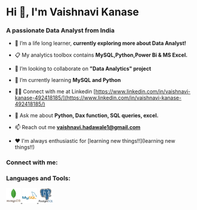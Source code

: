 <h1 align="left">Hi 👋, I'm Vaishnavi Kanase</h1>
<h3 align="left">A passionate Data Analyst from India</h3>

- 🔭 I’m a life long learner, **currently exploring more about Data Analyst!**

- 📋 My analytics toolbox contains **MySQL,Python,Power Bi & MS Excel.**

- 👯 I’m looking to collaborate on **"Data Analytics" project**

- 🌱 I’m currently learning **MySQL and Python**

- 👨‍💻 Connect with me at Linkedin [https://www.linkedin.com/in/vaishnavi-kanase-492418185/](https://www.linkedin.com/in/vaishnavi-kanase-492418185/)

- 💬 Ask me about **Python, Dax function, SQL queries, excel.**

- 📫 Reach out me **vaishnavi.hadawale1@gmail.com**

- ❤️ I'm always enthusiastic for [learning new things!!](learning new things!!)

<h3 align="left">Connect with me:</h3>
<p align="left">
</p>

<h3 align="left">Languages and Tools:</h3>
<p align="left"> <a href="https://www.mongodb.com/" target="_blank" rel="noreferrer"> <img src="https://raw.githubusercontent.com/devicons/devicon/master/icons/mongodb/mongodb-original-wordmark.svg" alt="mongodb" width="40" height="40"/> </a> <a href="https://www.mysql.com/" target="_blank" rel="noreferrer"> <img src="https://raw.githubusercontent.com/devicons/devicon/master/icons/mysql/mysql-original-wordmark.svg" alt="mysql" width="40" height="40"/> </a> <a href="https://www.postgresql.org" target="_blank" rel="noreferrer"> <img src="https://raw.githubusercontent.com/devicons/devicon/master/icons/postgresql/postgresql-original-wordmark.svg" alt="postgresql" width="40" height="40"/> </a> </p>

